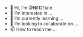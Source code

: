 - 👋 Hi, I’m @Nil121tale
- 👀 I’m interested in ...
- 🌱 I’m currently learning ...
- 💞️ I’m looking to collaborate on ...
- 📫 How to reach me ...

<!---
Nil121tale/Nil121tale is a ✨ special ✨ repository because its `README.md` (this file) appears on your GitHub profile.
You can click the Preview link to take a look at your changes.
--->

